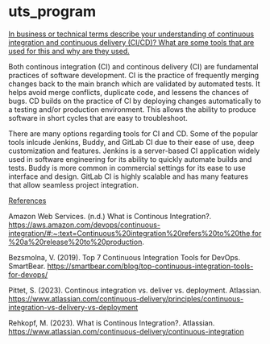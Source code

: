 # uts_program
<ins>In business or technical terms describe your understanding of continuous integration and continuous delivery (CI/CD)? What are some tools that are used for this and why are they used.</ins>

Both continous integration (CI) and continous delivery (CI) are fundamental
practices of software development. CI is the practice of frequently merging 
changes back to the main branch which are validated by automated tests. It helps
avoid merge conflicts, duplicate code, and lessens the chances of bugs. CD 
builds on the practice of CI by deploying changes automatically to a testing 
and/or production environment. This allows the ability to produce software in
short cycles that are easy to troubleshoot. 

There are many options regarding tools for CI and CD. Some of the popular tools 
inlcude Jenkins, Buddy, and GitLab CI due to their ease of use, deep customization and features. Jenkins is a server-based CI application widely used
in software engineering for its ability to quickly automate builds and tests.
Buddy is more common in commercial settings for its ease to use interface and
design. GitLab CI is highly scalable and has many features that allow seamless project integration. 

<ins>References</ins>

Amazon Web Services. (n.d.) What is Continous Integration?. 
https://aws.amazon.com/devops/continuous-integration/#:~:text=Continuous%20integration%20refers%20to%20the,for%20a%20release%20to%20production.

Bezsmolna, V. (2019). Top 7 Continuous Integration Tools for DevOps. SmartBear.
https://smartbear.com/blog/top-continuous-integration-tools-for-devops/

Pittet, S. (2023). Continous integration vs. deliver vs. deployment. Atlassian.
https://www.atlassian.com/continuous-delivery/principles/continuous-integration-vs-delivery-vs-deployment

Rehkopf, M. (2023). What is Continous Integration?. Atlassian.
https://www.atlassian.com/continuous-delivery/continuous-integration


